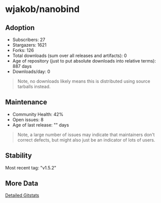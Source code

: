 # wjakob/nanobind

## Adoption

- Subscribers: 27
- Stargazers: 1621
- Forks: 126
- Total downloads (sum over all releases and artifacts): 0
- Age of repository (just to put absolute downloads into relative terms): 887 days
- Downloads/day: 0

> Note, no downloads likely means this is distributed using source tarballs instead.

## Maintenance

- Community Health: 42%
- Open issues: 8
- Age of last release: "<No Releases>" days

> Note, a large number of issues may indicate that maintainers don't correct defects, but might also
> just be an indicator of lots of users.

## Stability

Most recent tag: "v1.5.2"

## More Data

[Detailed Gitstats](/bazel-catalog/gitstats/wjakob/nanobind)

